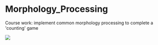 # Morphology_Processing
Course work: implement common morphology processing to complete a 'counting' game

![](https://github.com/TianYe2017/Morphology_Processing/blob/master/Descprition.png)
